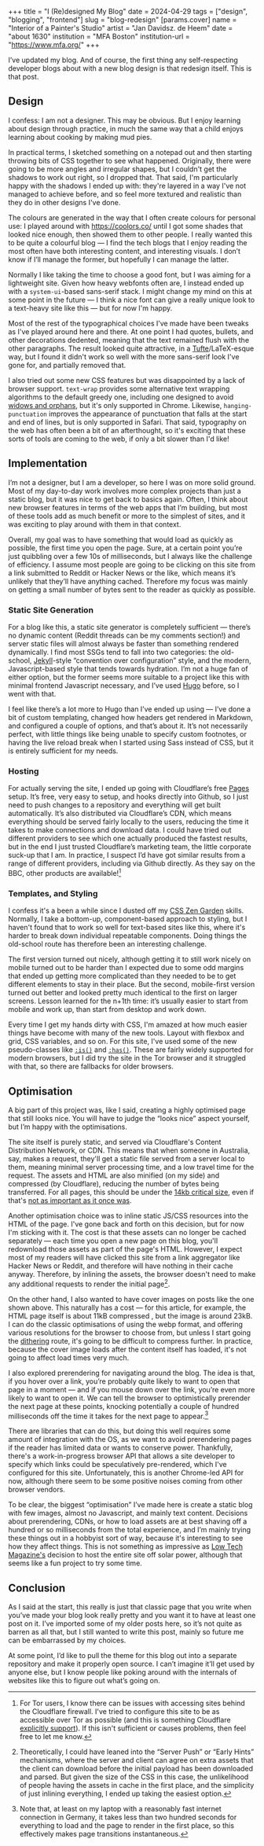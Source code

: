 +++
title = "I (Re)designed My Blog"
date = 2024-04-29
tags = ["design", "blogging", "frontend"]
slug = "blog-redesign"
[params.cover]
name = "Interior of a Painter's Studio"
artist = "Jan Davidsz. de Heem"
date = "about 1630"
institution = "MFA Boston"
institution-url = "https://www.mfa.org/"
+++

I’ve updated my blog. And of course, the first thing any self-respecting developer blogs about with a new blog design is that redesign itself. This is that post.

## Design

I confess: I am not a designer. This may be obvious. But I enjoy learning about design through practice, in much the same way that a child enjoys learning about cooking by making mud pies.

In practical terms, I sketched something on a notepad out and then starting throwing bits of CSS together to see what happened. Originally, there were going to be more angles and irregular shapes, but I couldn't get the shadows to work out right, so I dropped that. That said, I'm particularly happy with the shadows I ended up with: they're layered in a way I've not managed to achieve before, and so feel more textured and realistic than they do in other designs I've done.

The colours are generated in the way that I often create colours for personal use: I played around with https://coolors.co/ until I got some shades that looked nice enough, then showed them to other people. I really wanted this to be quite a colourful blog — I find the tech blogs that I enjoy reading the most often have both interesting content, and interesting visuals. I don’t know if I’ll manage the former, but hopefully I can manage the latter.

Normally I like taking the time to choose a good font, but I was aiming for a lightweight site. Given how heavy webfonts often are, I instead ended up with a `system-ui`-based sans-serif stack. I might change my mind on this at some point in the future — I think a nice font can give a really unique look to a text-heavy site like this — but for now I'm happy.

Most of the rest of the typographical choices I’ve made have been tweaks as I've played around here and there. At one point I had quotes, bullets, and other decorations dedented, meaning that the text remained flush with the other paragraphs. The result looked quite attractive, in a [Tufte](https://edwardtufte.github.io/tufte-css/)/LaTeX-esque way, but I found it didn't work so well with the more sans-serif look I've gone for, and partially removed that.

I also tried out some new CSS features but was disappointed by a lack of browser support. `text-wrap` provides some alternative text wrapping algorithms to the default greedy one, including one designed to avoid [widows and orphans](https://en.wikipedia.org/wiki/Widows_and_orphans), but it's only supported in Chrome. Likewise, `hanging-punctuation` improves the appearance of punctuation that falls at the start and end of lines, but is only supported in Safari. That said, typography on the web has often been a bit of an afterthought, so it's exciting that these sorts of tools are coming to the web, if only a bit slower than I'd like!

## Implementation

I’m not a designer, but I am a developer, so here I was on more solid ground. Most of my day-to-day work involves more complex projects than just a static blog, but it was nice to get back to basics again. Often, I think about new browser features in terms of the web apps that I’m building, but most of these tools add as much benefit or more to the simplest of sites, and it was exciting to play around with them in that context.

Overall, my goal was to have something that would load as quickly as possible, the first time you open the page. Sure, at a certain point you’re just quibbling over a few 10s of milliseconds, but I always like the challenge of efficiency. I assume most people are going to be clicking on this site from a link submitted to Reddit or Hacker News or the like, which means it’s unlikely that they’ll have anything cached. Therefore my focus was mainly on getting a small number of bytes sent to the reader as quickly as possible.

### Static Site Generation

For a blog like this, a static site generator is completely sufficient — there’s no dynamic content (Reddit threads can be my comments section!) and server static files will almost always be faster than something rendered dynamically. I find most SSGs tend to fall into two categories: the old-school, [Jekyll](https://jekyllrb.com/)-style “convention over configuration” style, and the modern, Javascript-based style that tends towards hydration. I’m not a huge fan of either option, but the former seems more suitable to a project like this with minimal frontend Javascript necessary, and I’ve used [Hugo](https://gohugo.io/) before, so I went with that.

I feel like there’s a lot more to Hugo than I’ve ended up using — I’ve done a bit of custom templating, changed how headers get rendered in Markdown, and configured a couple of options, and that’s about it. It’s not necessarily perfect, with little things like being unable to specify custom footnotes, or having the live reload break when I started using Sass instead of CSS, but it is entirely sufficient for my needs.

### Hosting

For actually serving the site, I ended up going with Cloudflare’s free [Pages](https://pages.cloudflare.com/) setup. It’s free, very easy to setup, and hooks directly into Github, so I just need to push changes to a repository and everything will get built automatically. It’s also distributed via Cloudflare’s CDN, which means everything should be served fairly locally to the users, reducing the time it takes to make connections and download data. I could have tried out different providers to see which one actually produced the fastest results, but in the end I just trusted Cloudflare’s marketing team, the little corporate suck-up that I am. In practice, I suspect I’d have got similar results from a range of different providers, including via Github directly. As they say on the BBC, other products are available![^cloudflare]

### Templates, and Styling

I confess it's a been a while since I dusted off my [CSS Zen Garden](https://csszengarden.com/) skills. Normally, I take a bottom-up, component-based approach to styling, but I haven't found that to work so well for text-based sites like this, where it's harder to break down individual repeatable components. Doing things the old-school route has therefore been an interesting challenge.

The first version turned out nicely, although getting it to still work nicely on mobile turned out to be harder than I expected due to some odd margins that ended up getting more complicated than they needed to be to get different elements to stay in their place. But the second, mobile-first version turned out better and looked pretty much identical to the first on larger screens. Lesson learned for the n+1th time: it’s usually easier to start from mobile and work up, than start from desktop and work down.

Every time I get my hands dirty with CSS, I'm amazed at how much easier things have become with many of the new tools. Layout with flexbox and grid, CSS variables, and so on. For this site, I've used some of the new pseudo-classes like [`:is()`](https://developer.mozilla.org/en-US/docs/Web/CSS/:is) and [`:has()`](https://developer.mozilla.org/en-US/docs/Web/CSS/:has). These are fairly widely supported for modern browsers, but I did try the site in the Tor browser and it struggled with that, so there are fallbacks for older browsers.

## Optimisation

A big part of this project was, like I said, creating a highly optimised page that still looks nice. You will have to judge the “looks nice” aspect yourself, but I’m happy with the optimisations.

The site itself is purely static, and served via Cloudflare's Content Distribution Network, or CDN. This means that when someone in Australia, say, makes a request, they'll get a static file served from a server local to them, meaning minimal server processing time, and a low travel time for the request. The assets and HTML are also minified (on my side) and compressed (by Cloudflare), reducing the number of bytes being transferred. For all pages, this should be under the [14kb critical size](https://endtimes.dev/why-your-website-should-be-under-14kb-in-size/), even if that's [not as important as it once was](https://www.tunetheweb.com/blog/critical-resources-and-the-first-14kb/).

Another optimisation choice was to inline static JS/CSS resources into the HTML of the page. I've gone back and forth on this decision, but for now I'm sticking with it. The cost is that these assets can no longer be cached separately — each time you open a new page on this blog, you'll redownload those assets as part of the page's HTML. However, I expect most of my readers will have clicked this site from a link aggregator like Hacker News or Reddit, and therefore will have nothing in their cache anyway. Therefore, by inlining the assets, the browser doesn't need to make any additional requests to render the initial page[^http2].

On the other hand, I also wanted to have cover images on posts like the one shown above. This naturally has a cost — for this article, for example, the HTML page itself is about 11kB compressed , but the image is around 23kB. I can do the classic optimisations of using the webp format, and offering various resolutions for the browser to choose from, but unless I start going the [dithering](https://solar.lowtechmagazine.com/2018/09/how-to-build-a-low-tech-website/) route, it's going to be difficult to compress further. In practice, because the cover image loads after the content itself has loaded, it's not going to affect load times very much.

I also explored prerendering for navigating around the blog. The idea is that, if you hover over a link, you’re probably quite likely to want to open that page in a moment — and if you mouse down over the link, you’re even more likely to want to open it. We can tell the browser to optimistically prerender the next page at these points, knocking potentially a couple of hundred milliseconds off the time it takes for the next page to appear.[^connectionspeed]

There are libraries that can do this, but doing this well requires some amount of integration with the OS, as we want to avoid prerendering pages if the reader has limited data or wants to conserve power. Thankfully, there's a work-in-progress browser API that allows a site developer to specify which links could be speculatively pre-rendered, which I've configured for this site. Unfortunately, this is another Chrome-led API for now, although there seem to be some positive noises coming from other browser vendors.

To be clear, the biggest “optimisation” I’ve made here is create a static blog with few images, almost no Javascript, and mainly text content. Decisions about prerendering, CDNs, or how to load assets are at best shaving off a hundred or so milliseconds from the total experience, and I’m mainly trying these things out in a hobbyist sort of way, because it's interesting to see how they affect things. This is not something as impressive as [Low Tech Magazine's](https://solar.lowtechmagazine.com/) decision to host the entire site off solar power, although that seems like a fun project to try some time.

## Conclusion

As I said at the start, this really is just that classic page that you write when you’ve made your blog look really pretty and you want it to have at least one post on it. I’ve imported some of my older posts here, so it’s not quite as barren as all that, but I still wanted to write this post, mainly so future me can be embarrassed by my choices.

At some point, I’d like to pull the theme for this blog out into a separate repository and make it properly open source. I can’t imagine it’ll get used by anyone else, but I know people like poking around with the internals of websites like this to figure out what’s going on.

[^cloudflare]: For Tor users, I know there can be issues with accessing sites behind the Cloudflare firewall. I've tried to configure this site to be as accessible over Tor as possible (and this is something Cloudflare [explicitly support](https://developers.cloudflare.com/network/onion-routing/)). If this isn't sufficient or causes problems, then feel free to let me know.
[^http2]: Theoretically, I could have leaned into the “Server Push” or “Early Hints” mechanisms, where the server and client can agree on extra assets that the client can download before the initial payload has been downloaded and parsed. But given the size of the CSS in this case, the unlikelihood of people having the assets in cache in the first place, and the simplicity of just inlining everything, I ended up taking the easiest option.
[^connectionspeed]: Note that, at least on my laptop with a reasonably fast internet connection in Germany, it takes less than two hundred seconds for everything to load and the page to render in the first place, so this effectively makes page transitions instantaneous.
